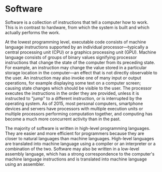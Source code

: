 # Software
Software is a collection of instructions that tell a computer how to work. This is in contrast to hardware, from which the system is built and which actually performs the work.

At the lowest programming level, executable code consists of machine language instructions supported by an individual processor—typically a central processing unit (CPU) or a graphics processing unit (GPU). Machine language consists of groups of binary values signifying processor instructions that change the state of the computer from its preceding state. For example, an instruction may change the value stored in a particular storage location in the computer—an effect that is not directly observable to the user. An instruction may also invoke one of many input or output operations, for example displaying some text on a computer screen; causing state changes which should be visible to the user. The processor executes the instructions in the order they are provided, unless it is instructed to "jump" to a different instruction, or is interrupted by the operating system. As of 2015, most personal computers, smartphone devices and servers have processors with multiple execution units or multiple processors performing computation together, and computing has become a much more concurrent activity than in the past.

The majority of software is written in high-level programming languages. They are easier and more efficient for programmers because they are closer to natural languages than machine languages. High-level languages are translated into machine language using a compiler or an interpreter or a combination of the two. Software may also be written in a low-level assembly language, which has a strong correspondence to the computer's machine language instructions and is translated into machine language using an assembler.

